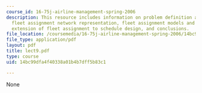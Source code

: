 ```yaml
---
course_id: 16-75j-airline-management-spring-2006
description: This resource includes information on problem definition and objective,
  fleet assignment network representation, fleet assignment models and algorithms,
  extension of fleet assignment to schedule design, and conclusions.
file_location: /coursemedia/16-75j-airline-management-spring-2006/14bc99dfa4f40338a01b4b7dff5b83c1_lect9.pdf
file_type: application/pdf
layout: pdf
title: lect9.pdf
type: course
uid: 14bc99dfa4f40338a01b4b7dff5b83c1

---
```

None